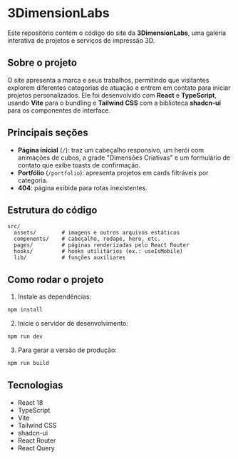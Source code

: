 # 3DimensionLabs

Este repositório contém o código do site da **3DimensionLabs**, uma galeria interativa de projetos e serviços de impressão 3D.

## Sobre o projeto

O site apresenta a marca e seus trabalhos, permitindo que visitantes explorem diferentes categorias de atuação e entrem em contato para iniciar projetos personalizados. Ele foi desenvolvido com **React** e **TypeScript**, usando **Vite** para o bundling e **Tailwind CSS** com a biblioteca **shadcn-ui** para os componentes de interface.

## Principais seções

- **Página inicial** (`/`): traz um cabeçalho responsivo, um herói com animações de cubos, a grade "Dimensões Criativas" e um formulário de contato que exibe toasts de confirmação.
- **Portfólio** (`/portfolio`): apresenta projetos em cards filtráveis por categoria.
- **404**: página exibida para rotas inexistentes.

## Estrutura do código

```
src/
  assets/        # imagens e outros arquivos estáticos
  components/    # cabeçalho, rodapé, hero, etc.
  pages/         # páginas renderizadas pelo React Router
  hooks/         # hooks utilitários (ex.: useIsMobile)
  lib/           # funções auxiliares
```

## Como rodar o projeto

1. Instale as dependências:

```bash
npm install
```

2. Inicie o servidor de desenvolvimento:

```bash
npm run dev
```

3. Para gerar a versão de produção:

```bash
npm run build
```

## Tecnologias

- React 18
- TypeScript
- Vite
- Tailwind CSS
- shadcn-ui
- React Router
- React Query

